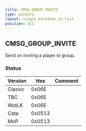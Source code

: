 ```yaml
---
title: CMSG_GROUP_INVITE
type: packets
layout: single_markdown_in_list
position: 111
---
```


## CMSG_GROUP_INVITE

Send on inviting a player to group.

### Status

Version    | Hex        | Comment
---------- | ---------- | ---------- 
Classic    | 0x06E      | 
TBC        | 0x06E      | 
WotLK      | 0x06E      | 
Cata       | 0x0513     | 
MoP        | 0x0513     | 